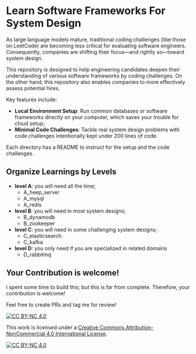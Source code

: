 # Learn Software Frameworks For System Design

As large language models mature, traditional coding challenges (like those on LeetCode) are becoming less critical for evaluating software engineers. Consequently, companies are shifting their focus—and rightly so—toward system design. 

This repository is designed to help engineering candidates deepen their understanding of various software frameworks by coding challenges. On the other hand, this repository also enables companies to more effectively assess potential hires.

Key features include:
- **Local Environment Setup**: Run common databases or software frameworks directly on your computer, which saves your trouble for cloud setup;
- **Minimal Code Challenges**: Tackle real system design problems with code challenges intentionally kept under 200 lines of code.

Each directory has a README to instruct for the setup and the code challenges.


## Organize Learnings by Levels
- **level A**: you will need all the time;
  - A_heep_server
  - A_mysql
  - A_redis
- **level B**: you will need in most system designs;
  - B_dynamodb
  - B_zookeeper
- **level C**: you will need in some challenging system designs;
  - C_elasticsearch
  - C_kafka
- **level D**: you only need if you are specialized in related domains
  - D_rabbitmq


## Your Contribution is welcome!
I spent some time to build this; but this is far from complete. Therefore, your contribution is welcome!

Feel free to create PRs and tag me for review!




[![CC BY-NC 4.0][cc-by-nc-shield]][cc-by-nc]

This work is licensed under a
[Creative Commons Attribution-NonCommercial 4.0 International License][cc-by-nc].

[![CC BY-NC 4.0][cc-by-nc-image]][cc-by-nc]

[cc-by-nc]: https://creativecommons.org/licenses/by-nc/4.0/
[cc-by-nc-image]: https://licensebuttons.net/l/by-nc/4.0/88x31.png
[cc-by-nc-shield]: https://img.shields.io/badge/License-CC%20BY--NC%204.0-lightgrey.svg